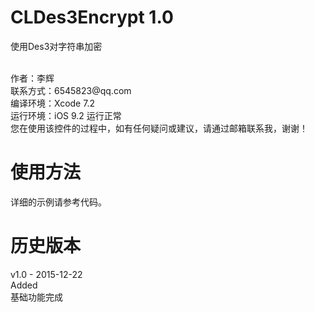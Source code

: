 # CLDes3Encrypt 1.0
使用Des3对字符串加密

<br />
作者：李辉 <br />
联系方式：6545823@qq.com <br />
编译环境：Xcode 7.2 <br />
运行环境：iOS 9.2 运行正常 <br />
您在使用该控件的过程中，如有任何疑问或建议，请通过邮箱联系我，谢谢！ <br />


使用方法
===============
详细的示例请参考代码。 <br />

历史版本
===============
v1.0 - 2015-12-22 <br />
Added <br />
基础功能完成 <br />
